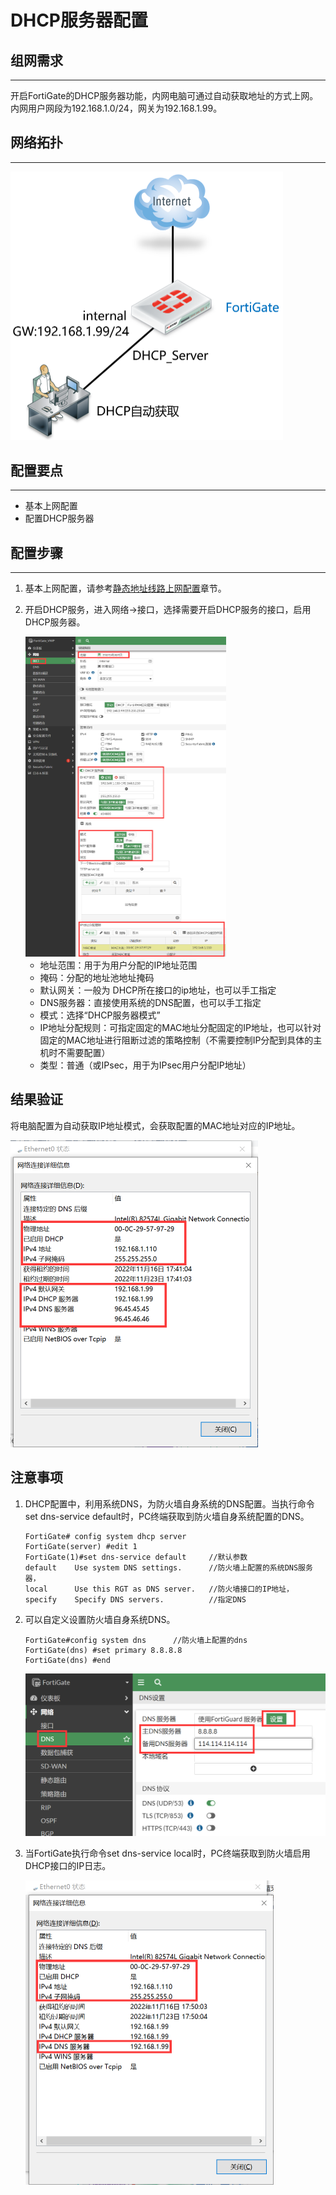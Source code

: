 # DHCP服务器配置

## 组网需求

------

开启FortiGate的DHCP服务器功能，内网电脑可通过自动获取地址的方式上网。内网用户网段为192.168.1.0/24，网关为192.168.1.99。

## 网络拓扑

------

<img src="../../images/image-20221116172119989.png" alt="image-20221116172119989" style="zoom:50%;" />

## 配置要点

------

- 基本上网配置
- 配置DHCP服务器

## 配置步骤

------

1. 基本上网配置，请参考[静态地址线路上网配置](..\..\策略与对象\单线路上网配置\静态地址线路上网配置.md)章节。

2. 开启DHCP服务，进入网络→接口，选择需要开启DHCP服务的接口，启用DHCP服务器。

   <img src="../../images/image-20221116173625457.png" alt="image-20221116173625457" style="zoom:50%;" />

   - 地址范围：用于为用户分配的IP地址范围
   - 掩码：分配的地址池地址掩码
   - 默认网关：一般为 DHCP所在接口的ip地址，也可以手工指定
   - DNS服务器：直接使用系统的DNS配置，也可以手工指定
   - 模式：选择“DHCP服务器模式”
   - IP地址分配规则：可指定固定的MAC地址分配固定的IP地址，也可以针对固定的MAC地址进行阻断过滤的策略控制（不需要控制IP分配到具体的主机时不需要配置）
   - 类型：普通（或IPsec，用于为IPsec用户分配IP地址）


## 结果验证

将电脑配置为自动获取IP地址模式，会获取配置的MAC地址对应的IP地址。

<img src="../../images/image-20221116174428733.png" alt="image-20221116174428733" style="zoom:50%;" />

## 注意事项

1. DHCP配置中，利用系统DNS，为防火墙自身系统的DNS配置。当执行命令set dns-service default时，PC终端获取到防火墙自身系统配置的DNS。

   ```
   FortiGate# config system dhcp server
   FortiGate(server) #edit 1
   FortiGate(1)#set dns-service default     //默认参数
   default    Use system DNS settings.      //防火墙上配置的系统DNS服务器，
   local      Use this RGT as DNS server.   //防火墙接口的IP地址，
   specify    Specify DNS servers.          //指定DNS
   ```

2. 可以自定义设置防火墙自身系统DNS。

   ```
   FortiGate#config system dns      //防火墙上配置的dns
   FortiGate(dns) #set primary 8.8.8.8
   FortiGate(dns) #end
   ```

   <img src="../../images/image-20221116175205642.png" alt="image-20221116175205642" style="zoom:50%;" />

3. 当FortiGate执行命令set dns-service local时，PC终端获取到防火墙启用DHCP接口的IP日志。

   <img src="../../images/image-20221116175040084.png" alt="image-20221116175040084" style="zoom:50%;" />
